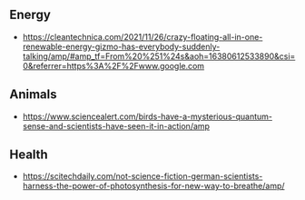 
## Energy
* https://cleantechnica.com/2021/11/26/crazy-floating-all-in-one-renewable-energy-gizmo-has-everybody-suddenly-talking/amp/#amp_tf=From%20%251%24s&aoh=16380612533890&csi=0&referrer=https%3A%2F%2Fwww.google.com

## Animals
* https://www.sciencealert.com/birds-have-a-mysterious-quantum-sense-and-scientists-have-seen-it-in-action/amp

## Health
* https://scitechdaily.com/not-science-fiction-german-scientists-harness-the-power-of-photosynthesis-for-new-way-to-breathe/amp/